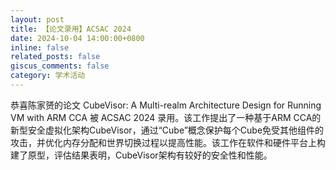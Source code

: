 ```yaml
---
layout: post
title: 【论文录用】ACSAC 2024
date: 2024-10-04 14:00:00+0800
inline: false
related_posts: false
giscus_comments: false
category: 学术活动
---
```


恭喜陈家赟的论文 CubeVisor: A Multi-realm Architecture Design for Running VM with ARM CCA 被 ACSAC 2024 录用。该工作提出了一种基于ARM CCA的新型安全虚拟化架构CubeVisor，通过“Cube”概念保护每个Cube免受其他组件的攻击，并优化内存分配和世界切换过程以提高性能。该工作在软件和硬件平台上构建了原型，评估结果表明，CubeVisor架构有较好的安全性和性能。